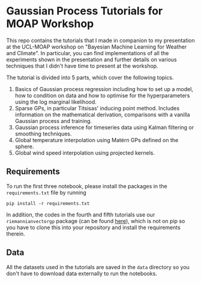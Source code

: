 # Gaussian Process Tutorials for MOAP Workshop

This repo contains the tutorials that I made in companion to my presentation at the UCL-MOAP workshop on "Bayesian Machine Learning for Weather and Climate". In particular, you can find implementations of all the experiments shown in the presentation and further details on various techniques that I didn't have time to present at the workshop.

The tutorial is divided into 5 parts, which cover the following topics.
1. Basics of Gaussian process regression including how to set up a model, how to condition on data and how to optimise for the hyperparameters using the log marginal likelihood.
2. Sparse GPs, in particular Titsisas' inducing point method. Includes information on the mathematical derivation, comparisons with a vanilla Gaussian process and training.
3. Gaussian process inference for timeseries data using Kalman filtering or smoothing techniques.
4. Global temperature interpolation using Matérn GPs defined on the sphere.
5. Global wind speed interpolation using projected kernels.

## Requirements
To run the first three notebook, please install the packages in the `requirements.txt` file by running
```
pip install -r requirements.txt
```
In addition, the codes in the fourth and fifth tutorials use our `riemannianvectorgp` package (can be found [here](https://github.com/MJHutchinson/ExtrinsicGaugeIndependentVectorGPs/tree/main/riemannianvectorgp)), which is not on pip so you have to clone this into your repository and install the requirements therein.

## Data
All the datasets used in the tutorials are saved in the `data` directory so you don't have to download data externally to run the notebooks.
